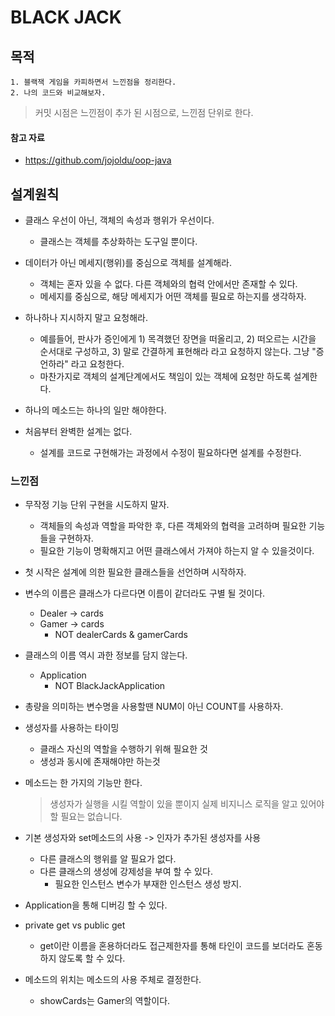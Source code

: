 # BLACK JACK

## 목적
    1. 블랙잭 게임을 카피하면서 느낀점을 정리한다.
    2. 나의 코드와 비교해보자. 
    
> 커밋 시점은 느낀점이 추가 된 시점으로, 느낀점 단위로 한다.
    
#### 참고 자료
- https://github.com/jojoldu/oop-java

## 설계원칙
- 클래스 우선이 아닌, 객체의 속성과 행위가 우선이다.
    - 클래스는 객체를 추상화하는 도구일 뿐이다.
        
- 데이터가 아닌 메세지(행위)를 중심으로 객체를 설계해라.
    - 객체는 혼자 있을 수 없다. 다른 객체와의 협력 안에서만 존재할 수 있다.
    - 메세지를 중심으로, 해당 메세지가 어떤 객체를 필요로 하는지를 생각하자.
- 하나하나 지시하지 말고 요청해라.
    - 예를들어, 판사가 증인에게 1) 목격했던 장면을 떠올리고, 2) 떠오르는 시간을 순서대로 구성하고, 3) 말로 간결하게 표현해라 라고 요청하지 않는다. 그냥 "증언하라" 라고 요청한다.
    - 마찬가지로 객체의 설계단계에서도 책임이 있는 객체에 요청만 하도록 설계한다.
- 하나의 메소드는 하나의 일만 해야한다.
- 처음부터 완벽한 설계는 없다.
    - 설계를 코드로 구현해가는 과정에서 수정이 필요하다면 설계를 수정한다.
    
### 느낀점
- 무작정 기능 단위 구현을 시도하지 말자.
    - 객체들의 속성과 역할을 파악한 후, 다른 객체와의 협력을 고려하며 필요한 기능들을 구현하자.
    - 필요한 기능이 명확해지고 어떤 클래스에서 가져야 하는지 알 수 있을것이다.
    
- 첫 시작은 설계에 의한 필요한 클래스들을 선언하며 시작하자.

- 변수의 이름은 클래스가 다르다면 이름이 같더라도 구별 될 것이다.
    - Dealer -> cards
    - Gamer -> cards
        - NOT dealerCards & gamerCards
        
- 클래스의 이름 역시 과한 정보를 담지 않는다.
    - Application
        - NOT BlackJackApplication
        
- 총량을 의미하는 변수명을 사용할땐 NUM이 아닌 COUNT를 사용하자.

- 생성자를 사용하는 타이밍
    - 클래스 자신의 역할을 수행하기 위해 필요한 것
    - 생성과 동시에 존재해야만 하는것
    
- 메소드는 한 가지의 기능만 한다.
    > 생성자가 실행을 시킬 역할이 있을 뿐이지 실제 비지니스 로직을 알고 있어야 할 필요는 없습니다. 
                       
- 기본 생성자와 set메소드의 사용 -> 인자가 추가된 생성자를 사용
    - 다른 클래스의 행위를 알 필요가 없다.
    - 다른 클래스의 생성에 강제성을 부여 할 수 있다.
        - 필요한 인스턴스 변수가 부재한 인스턴스 생성 방지.

- Application을 통해 디버깅 할 수 있다.

- private get vs public get 
    - get이란 이름을 혼용하더라도 접근제한자를 통해 타인이 코드를 보더라도 혼동하지 않도록 할 수 있다.
    
- 메소드의 위치는 메소드의 사용 주체로 결정한다.
    - showCards는 Gamer의 역할이다.